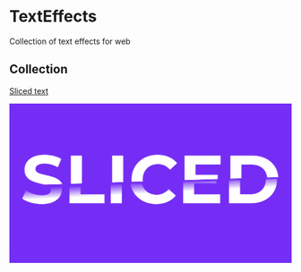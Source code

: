 # TextEffects

Collection of text effects for web

## Collection

[Sliced text](/sliced_text.html)

![sliced text effect](/assets/images/sliced.png)

